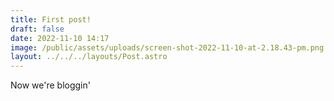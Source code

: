 ```yaml
---
title: First post!
draft: false
date: 2022-11-10 14:17
image: /public/assets/uploads/screen-shot-2022-11-10-at-2.18.43-pm.png
layout: ../../../layouts/Post.astro
---
```

Now we're bloggin'